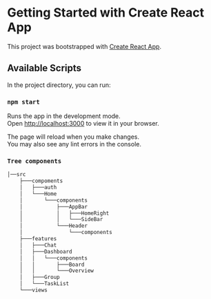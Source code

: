 # Getting Started with Create React App

This project was bootstrapped with [Create React App](https://github.com/facebook/create-react-app).

## Available Scripts

In the project directory, you can run:

### `npm start`

Runs the app in the development mode.\
Open [http://localhost:3000](http://localhost:3000) to view it in your browser.

The page will reload when you make changes.\
You may also see any lint errors in the console.

### `Tree components`
```bash
│──src
    ├───compoments
    │   ├───auth
    │   └───Home
    │       └───components
    │           ├───AppBar
    │           │   ├───HomeRight
    │           │   └───SideBar
    │           └───Header
    │               └───components
    ├───features
    │   ├───Chat
    │   ├───Dashboard
    │   │   └───components
    │   │       ├───Board
    │   │       └───Overview
    │   ├───Group
    │   └───TaskList
    └───views
```
            
        
